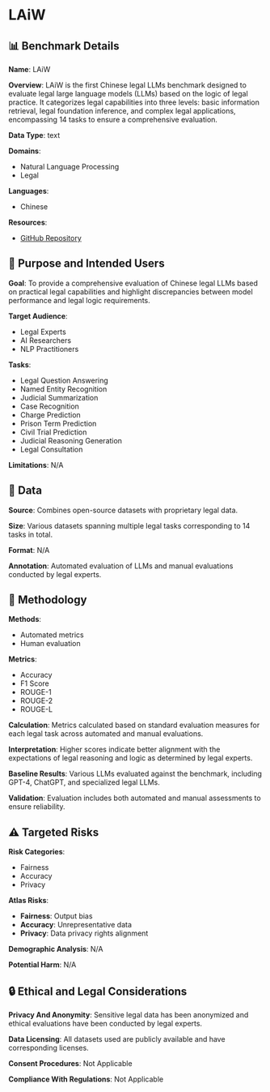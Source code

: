 # LAiW

## 📊 Benchmark Details

**Name**: LAiW

**Overview**: LAiW is the first Chinese legal LLMs benchmark designed to evaluate legal large language models (LLMs) based on the logic of legal practice. It categorizes legal capabilities into three levels: basic information retrieval, legal foundation inference, and complex legal applications, encompassing 14 tasks to ensure a comprehensive evaluation.

**Data Type**: text

**Domains**:
- Natural Language Processing
- Legal

**Languages**:
- Chinese

**Resources**:
- [GitHub Repository](https://github.com/siat-nlp/LAiW)

## 🎯 Purpose and Intended Users

**Goal**: To provide a comprehensive evaluation of Chinese legal LLMs based on practical legal capabilities and highlight discrepancies between model performance and legal logic requirements.

**Target Audience**:
- Legal Experts
- AI Researchers
- NLP Practitioners

**Tasks**:
- Legal Question Answering
- Named Entity Recognition
- Judicial Summarization
- Case Recognition
- Charge Prediction
- Prison Term Prediction
- Civil Trial Prediction
- Judicial Reasoning Generation
- Legal Consultation

**Limitations**: N/A

## 💾 Data

**Source**: Combines open-source datasets with proprietary legal data.

**Size**: Various datasets spanning multiple legal tasks corresponding to 14 tasks in total.

**Format**: N/A

**Annotation**: Automated evaluation of LLMs and manual evaluations conducted by legal experts.

## 🔬 Methodology

**Methods**:
- Automated metrics
- Human evaluation

**Metrics**:
- Accuracy
- F1 Score
- ROUGE-1
- ROUGE-2
- ROUGE-L

**Calculation**: Metrics calculated based on standard evaluation measures for each legal task across automated and manual evaluations.

**Interpretation**: Higher scores indicate better alignment with the expectations of legal reasoning and logic as determined by legal experts.

**Baseline Results**: Various LLMs evaluated against the benchmark, including GPT-4, ChatGPT, and specialized legal LLMs.

**Validation**: Evaluation includes both automated and manual assessments to ensure reliability.

## ⚠️ Targeted Risks

**Risk Categories**:
- Fairness
- Accuracy
- Privacy

**Atlas Risks**:
- **Fairness**: Output bias
- **Accuracy**: Unrepresentative data
- **Privacy**: Data privacy rights alignment

**Demographic Analysis**: N/A

**Potential Harm**: N/A

## 🔒 Ethical and Legal Considerations

**Privacy And Anonymity**: Sensitive legal data has been anonymized and ethical evaluations have been conducted by legal experts.

**Data Licensing**: All datasets used are publicly available and have corresponding licenses.

**Consent Procedures**: Not Applicable

**Compliance With Regulations**: Not Applicable
